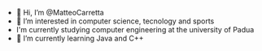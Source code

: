 - 👋 Hi, I’m @MatteoCarretta
- 👀 I’m interested in computer science, tecnology and sports
- I'm currently studying computer engineering at the university of Padua
- 🌱 I’m currently learning Java and C++

<!---
MatteTheEngineer/MatteTheEngineer is a ✨ special ✨ repository because its `README.md` (this file) appears on your GitHub profile.
You can click the Preview link to take a look at your changes.
--->
